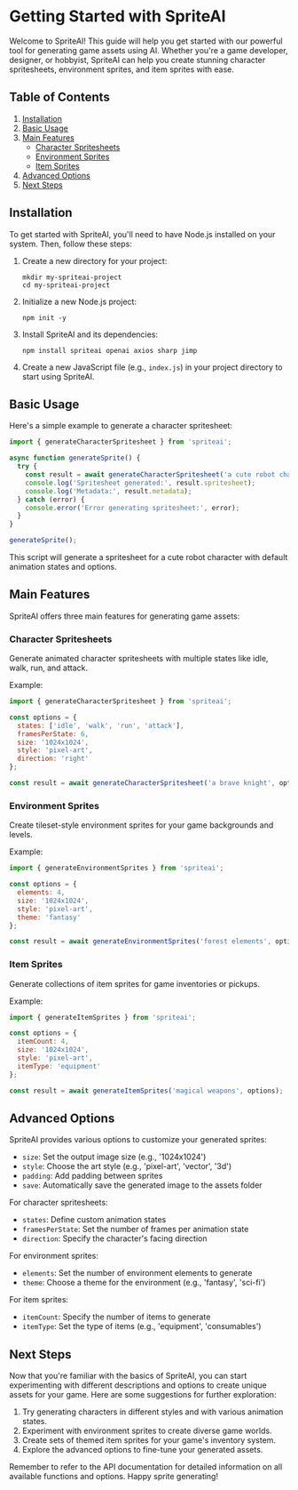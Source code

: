 # Getting Started with SpriteAI

Welcome to SpriteAI! This guide will help you get started with our powerful tool for generating game assets using AI. Whether you're a game developer, designer, or hobbyist, SpriteAI can help you create stunning character spritesheets, environment sprites, and item sprites with ease.

## Table of Contents

1. [Installation](#installation)
2. [Basic Usage](#basic-usage)
3. [Main Features](#main-features)
   - [Character Spritesheets](#character-spritesheets)
   - [Environment Sprites](#environment-sprites)
   - [Item Sprites](#item-sprites)
4. [Advanced Options](#advanced-options)
5. [Next Steps](#next-steps)

## Installation

To get started with SpriteAI, you'll need to have Node.js installed on your system. Then, follow these steps:

1. Create a new directory for your project:
   ```
   mkdir my-spriteai-project
   cd my-spriteai-project
   ```

2. Initialize a new Node.js project:
   ```
   npm init -y
   ```

3. Install SpriteAI and its dependencies:
   ```
   npm install spriteai openai axios sharp jimp
   ```

4. Create a new JavaScript file (e.g., `index.js`) in your project directory to start using SpriteAI.

## Basic Usage

Here's a simple example to generate a character spritesheet:

```javascript
import { generateCharacterSpritesheet } from 'spriteai';

async function generateSprite() {
  try {
    const result = await generateCharacterSpritesheet('a cute robot character');
    console.log('Spritesheet generated:', result.spritesheet);
    console.log('Metadata:', result.metadata);
  } catch (error) {
    console.error('Error generating spritesheet:', error);
  }
}

generateSprite();
```

This script will generate a spritesheet for a cute robot character with default animation states and options.

## Main Features

SpriteAI offers three main features for generating game assets:

### Character Spritesheets

Generate animated character spritesheets with multiple states like idle, walk, run, and attack.

Example:

```javascript
import { generateCharacterSpritesheet } from 'spriteai';

const options = {
  states: ['idle', 'walk', 'run', 'attack'],
  framesPerState: 6,
  size: '1024x1024',
  style: 'pixel-art',
  direction: 'right'
};

const result = await generateCharacterSpritesheet('a brave knight', options);
```

### Environment Sprites

Create tileset-style environment sprites for your game backgrounds and levels.

Example:

```javascript
import { generateEnvironmentSprites } from 'spriteai';

const options = {
  elements: 4,
  size: '1024x1024',
  style: 'pixel-art',
  theme: 'fantasy'
};

const result = await generateEnvironmentSprites('forest elements', options);
```

### Item Sprites

Generate collections of item sprites for game inventories or pickups.

Example:

```javascript
import { generateItemSprites } from 'spriteai';

const options = {
  itemCount: 4,
  size: '1024x1024',
  style: 'pixel-art',
  itemType: 'equipment'
};

const result = await generateItemSprites('magical weapons', options);
```

## Advanced Options

SpriteAI provides various options to customize your generated sprites:

- `size`: Set the output image size (e.g., '1024x1024')
- `style`: Choose the art style (e.g., 'pixel-art', 'vector', '3d')
- `padding`: Add padding between sprites
- `save`: Automatically save the generated image to the assets folder

For character spritesheets:
- `states`: Define custom animation states
- `framesPerState`: Set the number of frames per animation state
- `direction`: Specify the character's facing direction

For environment sprites:
- `elements`: Set the number of environment elements to generate
- `theme`: Choose a theme for the environment (e.g., 'fantasy', 'sci-fi')

For item sprites:
- `itemCount`: Specify the number of items to generate
- `itemType`: Set the type of items (e.g., 'equipment', 'consumables')

## Next Steps

Now that you're familiar with the basics of SpriteAI, you can start experimenting with different descriptions and options to create unique assets for your game. Here are some suggestions for further exploration:

1. Try generating characters in different styles and with various animation states.
2. Experiment with environment sprites to create diverse game worlds.
3. Create sets of themed item sprites for your game's inventory system.
4. Explore the advanced options to fine-tune your generated assets.

Remember to refer to the API documentation for detailed information on all available functions and options. Happy sprite generating!
